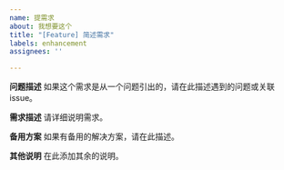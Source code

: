 ```yaml
---
name: 提需求
about: 我想要这个
title: "[Feature] 简述需求"
labels: enhancement
assignees: ''

---
```


**问题描述**
如果这个需求是从一个问题引出的，请在此描述遇到的问题或关联 issue。

**需求描述**
请详细说明需求。

**备用方案**
如果有备用的解决方案，请在此描述。

**其他说明**
在此添加其余的说明。
